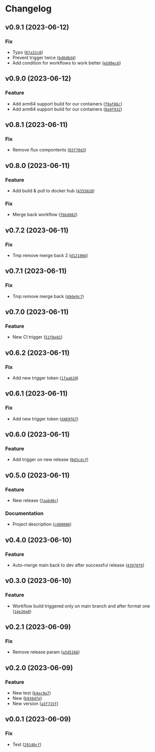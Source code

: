 # Changelog

<!--next-version-placeholder-->

## v0.9.1 (2023-06-12)

### Fix

* Typo ([`87a32c0`](https://github.com/Nelsi11120/tinta/commit/87a32c07d6018aa4fecca029e40161d0437a75f9))
* Prevent trigger twice ([`6d0d8d4`](https://github.com/Nelsi11120/tinta/commit/6d0d8d46cf451466d809bff51b571e865d2678ad))
* Add condition for workflows to work better ([`eb99ec6`](https://github.com/Nelsi11120/tinta/commit/eb99ec6563afce1aabc8ed02a8a95085127df69c))

## v0.9.0 (2023-06-12)

### Feature

* Add arm64 support build for our containers ([`f9af86c`](https://github.com/Nelsi11120/tinta/commit/f9af86c546c8927ac47147f2ff69e8b06df286ed))
* Add arm64 support build for our containers ([`0a9f932`](https://github.com/Nelsi11120/tinta/commit/0a9f932eb009c887a97c0a7c40010d3ef0eca88b))

## v0.8.1 (2023-06-11)

### Fix

* Remove flux compontents ([`83f70d3`](https://github.com/Nelsi11120/tinta/commit/83f70d327de30b35d3274fd90ee895d27f8edb02))

## v0.8.0 (2023-06-11)

### Feature

* Add build & pull to docker hub ([`4355028`](https://github.com/Nelsi11120/tinta/commit/435502846bcfc4dbc9b360c4727670d099ea12a3))

### Fix

* Merge back workflow ([`fbbd882`](https://github.com/Nelsi11120/tinta/commit/fbbd882374c359c375567589a645a14ce5a45cd2))

## v0.7.2 (2023-06-11)

### Fix

* Tmp remove merge back 2 ([`d121066`](https://github.com/Nelsi11120/tinta/commit/d12106603fad8334607ed0fc0673d669a09bc2ff))

## v0.7.1 (2023-06-11)

### Fix

* Tmp remove merge back ([`49de9c7`](https://github.com/Nelsi11120/tinta/commit/49de9c70498b0cf6857a2269e5dfb3acc576001c))

## v0.7.0 (2023-06-11)

### Feature

* New CI trigger ([`51f8e81`](https://github.com/Nelsi11120/tinta/commit/51f8e81a2c85178c7f8bc313c07f238098b90110))

## v0.6.2 (2023-06-11)

### Fix

* Add new trigger token ([`1faa620`](https://github.com/Nelsi11120/tinta/commit/1faa620472fc694e0da5aa61d30e1d565b0729cc))

## v0.6.1 (2023-06-11)

### Fix

* Add new trigger token ([`d469f67`](https://github.com/Nelsi11120/tinta/commit/d469f6782f836ec0c3a85a1b2447cc5b6ac5d1d9))

## v0.6.0 (2023-06-11)

### Feature

* Add trigger on new release ([`0d3cdcf`](https://github.com/Nelsi11120/tinta/commit/0d3cdcfee06eb11ce24887f807bf3e77b564ce5c))

## v0.5.0 (2023-06-11)

### Feature

* New release ([`7aabd8c`](https://github.com/Nelsi11120/tinta/commit/7aabd8c7ebf0dd59f2c811f8e59c0db59fa6d8af))

### Documentation

* Project description ([`cd08086`](https://github.com/Nelsi11120/tinta/commit/cd08086d642b46f33d243e1b280718d21f0b7a2c))

## v0.4.0 (2023-06-10)

### Feature

* Auto-merge main back to dev after successful release ([`43978f6`](https://github.com/Nelsi11120/tinta/commit/43978f687168f97e927b0c5bdf1ac315b03a5dad))

## v0.3.0 (2023-06-10)

### Feature

* Workflow build triggered only on main branch and after format one ([`14e26e8`](https://github.com/Nelsi11120/tinta/commit/14e26e814df1e9bbffb17c31bb18abc104b0e926))

## v0.2.1 (2023-06-09)

### Fix

* Remove release param ([`a5d5166`](https://github.com/Nelsi11120/tinta/commit/a5d5166ca0f33b2483f4a7ffa56771895ff7c49d))

## v0.2.0 (2023-06-09)

### Feature

* New test ([`b4ac9a7`](https://github.com/Nelsi11120/tinta/commit/b4ac9a748ba1c15c8f148b60a378f696b8a6d125))
* New ([`b930dfe`](https://github.com/Nelsi11120/tinta/commit/b930dfee8a15c778bd02742b810bfe5cf1c59130))
* New version ([`a3f715f`](https://github.com/Nelsi11120/tinta/commit/a3f715f95ab083a05eaa3f8dc11ea2e532e3def2))

## v0.0.1 (2023-06-09)

### Fix

* Test ([`29140cf`](https://github.com/Nelsi11120/tinta/commit/29140cf42587e1274f7010a95f78211f7bc297f5))
